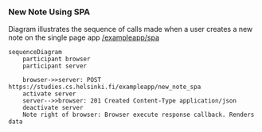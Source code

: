 ### New Note Using SPA
Diagram illustrates the sequence of calls made when a user creates a new note on the single page app [/exampleapp/spa](https://studies.cs.helsinki.fi/exampleapp/spa)

```mermaid
sequenceDiagram
    participant browser
    participant server

    browser->>server: POST https://studies.cs.helsinki.fi/exampleapp/new_note_spa
    activate server
    server-->>browser: 201 Created Content-Type application/json
    deactivate server
    Note right of browser: Browser execute response callback. Renders data
```